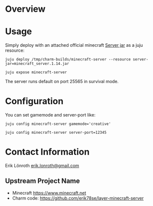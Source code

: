 # Overview

# Usage

Simply deploy with an attached official minecraft [Server jar] as a juju resource:

```
juju deploy /tmp/charm-builds/minecraft-server --resource server-jar=minecraft_server.1.14.jar

juju expose minecraft-server
```

The server runs default on port 25565 in survival mode.

# Configuration
You can set gamemode and server-port like:
```
juju config minecraft-server gamemode='creative'

juju config minecraft-server server-port=12345
```

# Contact Information
Erik Lönroth <erik.lonroth@gmail.com>

## Upstream Project Name

  - Minecraft https://www.minecraft.net
  - Charm code: https://github.com/erik78se/layer-minecraft-server

[Minecraft]: https://www.minecraft.net
[Erik]: http://eriklonroth@wordpress.com
[Server jar]: https://www.minecraft.net/sv-se/download/server/
